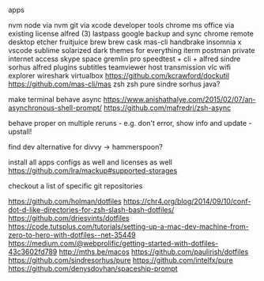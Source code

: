 apps

nvm
	node via nvm
git via xcode developer tools
chrome
ms office via existing license
alfred (3)
lastpass
google backup and sync
chrome remote desktop
etcher
fruitjuice
brew
brew cask
mas-cli
handbrake
insomnia x
vscode
sublime
solarized dark themes for everything
iterm
postman
private internet access
skype
space gremlin pro
speedtest + cli + alfred
sindre sorhus alfred plugins
subtitles
teamviewer host
transmission
vlc
wifi explorer
wireshark
virtualbox
https://github.com/kcrawford/dockutil
https://github.com/mas-cli/mas
zsh
zsh pure sindre sorhus
java?

make terminal behave async
https://www.anishathalye.com/2015/02/07/an-asynchronous-shell-prompt/
https://github.com/mafredri/zsh-async

behave proper on multiple reruns - e.g. don't error, show info and update - upstall!

find dev alternative for divvy -> hammerspoon?

install all apps configs as well and licenses as well
https://github.com/lra/mackup#supported-storages

checkout a list of specific git repositories


https://github.com/holman/dotfiles
https://chr4.org/blog/2014/09/10/conf-dot-d-like-directories-for-zsh-slash-bash-dotfiles/
https://github.com/driesvints/dotfiles
https://code.tutsplus.com/tutorials/setting-up-a-mac-dev-machine-from-zero-to-hero-with-dotfiles--net-35449
https://medium.com/@webprolific/getting-started-with-dotfiles-43c3602fd789
http://mths.be/macos
https://github.com/paulirish/dotfiles
https://github.com/sindresorhus/pure
https://github.com/intelfx/pure
https://github.com/denysdovhan/spaceship-prompt

